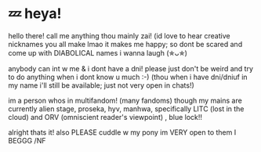 # 💤 heya!
hello there! call me anything thou mainly zai! (id love to hear creative nicknames you all make lmao it makes me happy; so dont be scared and come up with DIABOLICAL names i wanna laugh (⁠✯⁠ᴗ⁠✯⁠)

anybody can int w me & i dont have a dni! please just don't be weird and try to do anything when i dont know u much :-) (thou when i have dni/dniuf in my name i'll still be available; just not very open in chats!)

im a person whos in multifandom! (many fandoms) though my mains are currently alien stage, proseka, hyv, manhwa, specifically LITC (lost in the cloud) and ORV (omniscient reader's viewpoint) , blue lock!!

alright thats it! also PLEASE cuddle w my pony im VERY open to them I BEGGG /NF
